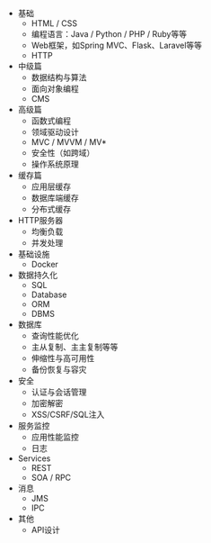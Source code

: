  - 基础
    * HTML / CSS
  	* 编程语言：Java / Python / PHP / Ruby等等
  	* Web框架，如Spring MVC、Flask、Laravel等等
    * HTTP
 - 中级篇
    * 数据结构与算法
    * 面向对象编程
    * CMS    
 - 高级篇
    * 函数式编程
    * 领域驱动设计
    * MVC / MVVM / MV*
    * 安全性（如跨域）
    * 操作系统原理
 - 缓存篇
    * 应用层缓存 
    * 数据库端缓存
    * 分布式缓存
 - HTTP服务器
    * 均衡负载
    * 并发处理    
 - 基础设施
    * Docker  	
 - 数据持久化
    * SQL
    * Database
    * ORM
    * DBMS
 - 数据库
    * 查询性能优化
    * 主从复制、主主复制等等   
    * 伸缩性与高可用性
    * 备份恢复与容灾
 - 安全
    * 认证与会话管理
    * 加密解密
    * XSS/CSRF/SQL注入
 - 服务监控
    * 应用性能监控
    * 日志
 - Services
    * REST
    * SOA / RPC
 - 消息
 	* JMS
 	* IPC
 - 其他
    * API设计